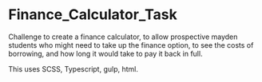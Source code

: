 # Finance_Calculator_Task
Challenge to create a finance calculator, to allow prospective mayden students who might need to take up the finance option, to see the costs of borrowing, and how long it would take to pay it back in full.

This uses SCSS, Typescript, gulp, html.